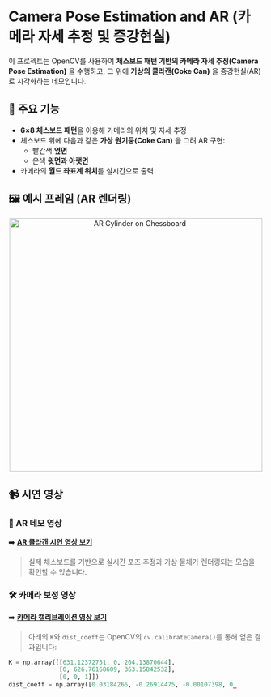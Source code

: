 # Camera Pose Estimation and AR (카메라 자세 추정 및 증강현실)

이 프로젝트는 OpenCV를 사용하여 **체스보드 패턴 기반의 카메라 자세 추정(Camera Pose Estimation)** 을 수행하고, 그 위에 **가상의 콜라캔(Coke Can)** 을 증강현실(AR)로 시각화하는 데모입니다.

## 🧠 주요 기능

- **6×8 체스보드 패턴**을 이용해 카메라의 위치 및 자세 추정
- 체스보드 위에 다음과 같은 **가상 원기둥(Coke Can)** 을 그려 AR 구현:
  - 빨간색 **옆면**
  - 은색 **윗면과 아랫면**
- 카메라의 **월드 좌표계 위치**를 실시간으로 출력

## 🖼️ 예시 프레임 (AR 렌더링)

<p align="center">
  <img src="https://github.com/your-username/camera-pose-ar/assets/sample_frame.png" width="500" alt="AR Cylinder on Chessboard">
</p>

## 📹 시연 영상

### 🎯 AR 데모 영상

➡️ [**AR 콜라캔 시연 영상 보기**](https://youtu.be/_mwHEp7jV58)

> 실제 체스보드를 기반으로 실시간 포즈 추정과 가상 물체가 렌더링되는 모습을 확인할 수 있습니다.

### 🛠️ 카메라 보정 영상

➡️ [**카메라 캘리브레이션 영상 보기**](https://youtu.be/j1Sv2sFp-LA)

> 아래의 `K`와 `dist_coeff`는 OpenCV의 `cv.calibrateCamera()`를 통해 얻은 결과입니다:

```python
K = np.array([[631.12372751, 0, 204.13870644],
              [0, 626.76168609, 363.15842532],
              [0, 0, 1]])
dist_coeff = np.array([0.03184266, -0.26914475, -0.00107398, 0_
